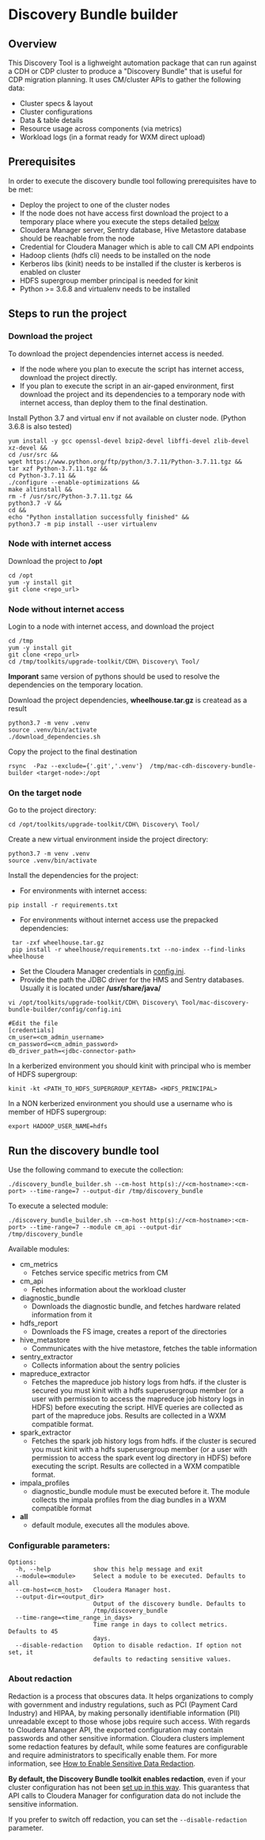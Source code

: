 # Discovery Bundle builder

## Overview

This Discovery Tool is a lighweight automation package that can run against a CDH or CDP cluster to produce a "Discovery Bundle" that is useful for CDP migration planning. It uses CM/cluster APIs to gather the following data:
 - Cluster specs & layout
 - Cluster configurations 
 - Data & table details 
 - Resource usage across components (via metrics)
 - Workload logs (in a format ready for WXM direct upload)
 
## Prerequisites
In order to execute the discovery bundle tool following prerequisites have to be met:
- Deploy the project to one of the cluster nodes
- If the node does not have access first download the project to a temporary place where you execute the steps detailed [below]()
- Cloudera Manager server, Sentry database, Hive Metastore database should be reachable from the node
- Credential for Cloudera Manager which is able to call CM API endpoints
- Hadoop clients (hdfs cli) needs to be installed on the node
- Kerberos libs (kinit) needs to be installed if the cluster is kerberos is enabled on cluster
- HDFS supergroup member principal is needed for kinit
- Python >= 3.6.8 and virtualenv needs to be installed

## Steps to run the project

### Download the project
To download the project dependencies internet access is needed. 
- If the node where you plan to execute the script has internet access, download the project directly. 
- If you plan to execute the script in an air-gaped environment, first download the project and its dependencies to a temporary node with internet access, than deploy them to the final destination.

Install Python 3.7 and virtual env if not available on cluster node. (Python 3.6.8 is also tested)
```shell
yum install -y gcc openssl-devel bzip2-devel libffi-devel zlib-devel xz-devel && 
cd /usr/src && 
wget https://www.python.org/ftp/python/3.7.11/Python-3.7.11.tgz && 
tar xzf Python-3.7.11.tgz && 
cd Python-3.7.11 && 
./configure --enable-optimizations && 
make altinstall && 
rm -f /usr/src/Python-3.7.11.tgz && 
python3.7 -V &&
cd &&
echo "Python installation successfully finished" &&
python3.7 -m pip install --user virtualenv
```

### Node with internet access

Download the project to **/opt**
```shell
cd /opt
yum -y install git
git clone <repo_url>
```

### Node without internet access

Login to a node with internet access, and download the project
```shell
cd /tmp
yum -y install git
git clone <repo_url>
cd /tmp/toolkits/upgrade-toolkit/CDH\ Discovery\ Tool/
```

**Imporant** same version of pythons should be used to resolve the dependencies on the temporary location.

Download the project dependencies, **wheelhouse.tar.gz** is createad as a result
```shell
python3.7 -m venv .venv
source .venv/bin/activate
./download_dependencies.sh
```

Copy the project to the final destination
```shell
rsync  -Paz --exclude={'.git','.venv'}  /tmp/mac-cdh-discovery-bundle-builder <target-node>:/opt
```

### On the target node

Go to the project directory:
```shell
cd /opt/toolkits/upgrade-toolkit/CDH\ Discovery\ Tool/
```

Create a new virtual environment inside the project directory:
````shell
python3.7 -m venv .venv
source .venv/bin/activate
````

Install the dependencies for the project:
- For environments with internet access:
```shell
pip install -r requirements.txt
```

- For environments without internet access use the prepacked dependencies:
```shell
 tar -zxf wheelhouse.tar.gz
 pip install -r wheelhouse/requirements.txt --no-index --find-links wheelhouse
```

- Set the Cloudera Manager credentials in [config.ini](./mac-discovery-bundle-builder/config/config.ini). 
- Provide the path the JDBC driver for the HMS and Sentry databases. Usually it is located under **/usr/share/java/**
```shell
vi /opt/toolkits/upgrade-toolkit/CDH\ Discovery\ Tool/mac-discovery-bundle-builder/config/config.ini

#Edit the file
[credentials]
cm_user=<cm_admin_username>
cm_password=<cm_admin_password>
db_driver_path=<jdbc-connector-path>
```

In a kerberized environment you should kinit with principal who is member of HDFS supergroup:
```shell
kinit -kt <PATH_TO_HDFS_SUPERGROUP_KEYTAB> <HDFS_PRINCIPAL>
```

In a NON kerberized environment you should use a username who is member of HDFS supergroup:
```shell
export HADOOP_USER_NAME=hdfs
```

## Run the discovery bundle tool

Use the following command to execute the collection:

```shell
./discovery_bundle_builder.sh --cm-host http(s)://<cm-hostname>:<cm-port> --time-range=7 --output-dir /tmp/discovery_bundle
```

To execute a selected module:
```shell
./discovery_bundle_builder.sh --cm-host http(s)://<cm-hostname>:<cm-port> --time-range=7 --module cm_api --output-dir /tmp/discovery_bundle
```

Available modules:
- cm_metrics
  - Fetches service specific metrics from CM
- cm_api
  - Fetches information about the workload cluster
- diagnostic_bundle
  - Downloads the diagnostic bundle, and fetches hardware related information from it
- hdfs_report
  - Downloads the FS image, creates a report of the directories
- hive_metastore
  - Communicates with the hive metastore, fetches the table information
- sentry_extractor
  - Collects information about the sentry policies
- mapreduce_extractor
  - Fetches the mapreduce job history logs from hdfs. if the cluster is secured you must kinit with a hdfs superusergroup member (or a user with permission to access the mapreduce job history logs in HDFS) before executing the script. HIVE queries are collected as part of the mapreduce jobs. Results are collected in a WXM compatible format.
- spark_extractor
  - Fetches the spark job history logs from hdfs. if the cluster is secured you must kinit with a hdfs superusergroup member (or a user with permission to access the spark event log directory in HDFS) before executing the script. Results are collected in a WXM compatible format.
- impala_profiles
  - diagnostic_bundle module must be executed before it. The module collects the impala profiles from the diag bundles in a WXM compatible format
- **all**
  - default module, executes all the modules above.


### Configurable parameters:
```shell
Options:
  -h, --help            show this help message and exit
  --module=<module>     Select a module to be executed. Defaults to all
  --cm-host=<cm_host>   Cloudera Manager host.
  --output-dir=<output_dir>
                        Output of the discovery bundle. Defaults to
                        /tmp/discovery_bundle
  --time-range=<time_range_in_days>
                        Time range in days to collect metrics. Defaults to 45
                        days.
  --disable-redaction   Option to disable redaction. If option not set, it
                        defaults to redacting sensitive values.
```

### About redaction
Redaction is a process that obscures data. It helps organizations to comply with government and industry regulations, such as PCI (Payment Card Industry) and HIPAA, by making personally identifiable information (PII) unreadable except to those whose jobs require such access. With regards to Cloudera Manager API, the exported configuration may contain passwords and other sensitive information.  Cloudera clusters implement some redaction features by default, while some features are configurable and require administrators to specifically enable them. For more information, see [How to Enable Sensitive Data Redaction](https://docs.cloudera.com/documentation/enterprise/latest/topics/sg_redaction.html).

**By default, the Discovery Bundle toolkit enables redaction**, even if your cluster configuration has not been [set up in this way](https://docs.cloudera.com/documentation/enterprise/latest/topics/cm_intro_api.html#concept_dnn_cr5_mr__section_ogy_zrd_gw). This guarantess that API calls to Cloudera Manager for configuration data do not include the sensitive information.

If you prefer to switch off redaction, you can set the `--disable-redaction` parameter.
